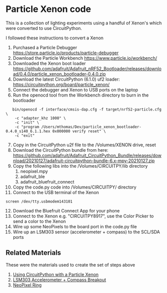 # Particle Xenon code
This is a collection of lighting experiments using a handful of Xenon's which were converted to use CircuitPython.

I followed these instructions to convert a Xenon

 1. Purchased a Particle Debugger https://store.particle.io/products/particle-debugger
 2. Download the Particle Workbench https://www.particle.io/workbench/
 3. Downloaded the Xenon boot loader https://github.com/adafruit/Adafruit_nRF52_Bootloader/releases/download/0.4.0/particle_xenon_bootloader-0.4.0.zip
 4. Download the latest CircuitPython (6.1.0) uf2 loader: https://circuitpython.org/board/particle_xenon/
 5. Connect the debugger and Xenon to USB ports on the laptop
 6. Run the openocd tool from the Workbench directory to burn in the bootloader
```
   bin/openocd -f interface/cmsis-dap.cfg -f target/nrf52-particle.cfg \
	-c "adapter_khz 1000" \
	-c "init" \
	-c "program /Users/mthomas/Dev/particle_xenon_bootloader-0.4.0_s140_6.1.1.hex 0x000000 verify reset" \
	-c "exit"
```
 7. Copy in the CircuitPython u2f file to the /Volumes/XENON drive, reset
 8. Download the CircuitPython bundle from here: https://github.com/adafruit/Adafruit_CircuitPython_Bundle/releases/download/20210127/adafruit-circuitpython-bundle-6.x-mpy-20210127.zip
 9. Copy the following libs into the /Volumes/CIRCUITPY/lib directory
	1. neopixel.mpy
	2. adafruit_ble
	3. adafruit_bluefruit_connect
 10. Copy the code.py code into /Volumes/CIRCUITPY/ directory
 11. Connect to the USB terminal of the Xenon 
```
screen /dev/tty.usbmodem143101
```
 12. Download the Bluefruit Connect App for your phone
 13. Connect to the Xenon e.g. "CIRCUITPY8917", use the Color Picker to send a color to the Xenon
 14. Wire up some NeoPixels to the board port in the code.py file
 15. Wire up an LSM303 sensor (accelerometer + compass) to the SCL/SDA ports

## Related Materials
These were the materials used to create the set of steps above

 1. [Using CircuitPython with a Particle Xenon](https://docs.particle.io/tutorials/learn-more/xenon-circuit-python/)
 2. [LSM303 Accelerometer + Compass Breakout](https://learn.adafruit.com/lsm303-accelerometer-slash-compass-breakout/python-circuitpython)
 3. [NeoPixel Ring](https://www.adafruit.com/product/1463)
 


